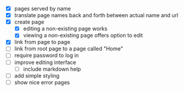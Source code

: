 - [x] pages served by name
- [x] translate page names back and forth between actual name and url
- [x] create page
  - [x] editing a non-existing page works
  - [x] viewing a non-existing page offers option to edit
- [x] link from page to page
- [ ] link from root page to a page called "Home"
- [ ] require password to log in
- [ ] improve editing interface
  - [ ] include markdown help
- [ ] add simple styling
- [ ] show nice error pages
